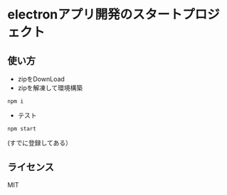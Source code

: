 # electronアプリ開発のスタートプロジェクト

## 使い方
- zipをDownLoad
- zipを解凍して環境構築
 ```
 npm i
 ```
- テスト
```
npm start
```
(すでに登録してある）

## ライセンス
MIT
